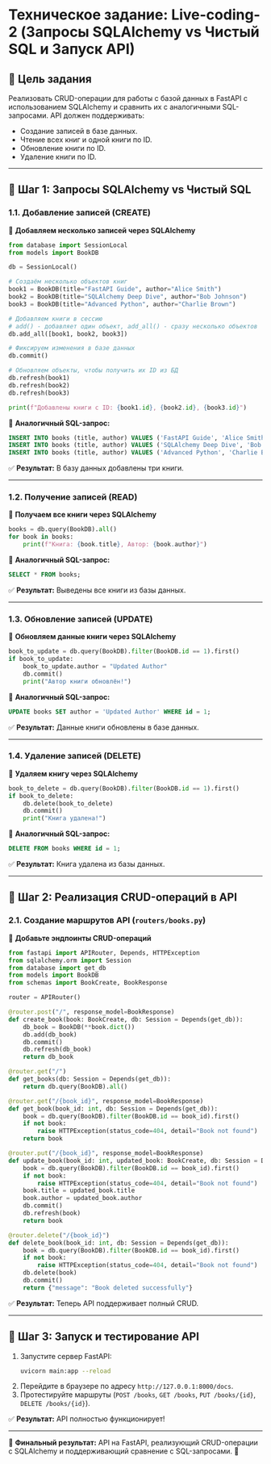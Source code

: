 # **Техническое задание: Live-coding-2 (Запросы SQLAlchemy vs Чистый SQL и Запуск API)**

## **🎯 Цель задания**
Реализовать CRUD-операции для работы с базой данных в FastAPI с использованием SQLAlchemy и сравнить их с аналогичными SQL-запросами. API должен поддерживать:
- Создание записей в базе данных.
- Чтение всех книг и одной книги по ID.
- Обновление книги по ID.
- Удаление книги по ID.

---

## **📌 Шаг 1: Запросы SQLAlchemy vs Чистый SQL**
### **1.1. Добавление записей (CREATE)**
📄 **Добавляем несколько записей через SQLAlchemy**
```python
from database import SessionLocal
from models import BookDB

db = SessionLocal()

# Создаём несколько объектов книг
book1 = BookDB(title="FastAPI Guide", author="Alice Smith")
book2 = BookDB(title="SQLAlchemy Deep Dive", author="Bob Johnson")
book3 = BookDB(title="Advanced Python", author="Charlie Brown")

# Добавляем книги в сессию
# add() - добавляет один объект, add_all() - сразу несколько объектов
db.add_all([book1, book2, book3])

# Фиксируем изменения в базе данных
db.commit()

# Обновляем объекты, чтобы получить их ID из БД
db.refresh(book1)
db.refresh(book2)
db.refresh(book3)

print(f"Добавлены книги с ID: {book1.id}, {book2.id}, {book3.id}")
```

📄 **Аналогичный SQL-запрос:**
```sql
INSERT INTO books (title, author) VALUES ('FastAPI Guide', 'Alice Smith');
INSERT INTO books (title, author) VALUES ('SQLAlchemy Deep Dive', 'Bob Johnson');
INSERT INTO books (title, author) VALUES ('Advanced Python', 'Charlie Brown');
```
✅ **Результат:** В базу данных добавлены три книги.

---

### **1.2. Получение записей (READ)**
📄 **Получаем все книги через SQLAlchemy**
```python
books = db.query(BookDB).all()
for book in books:
    print(f"Книга: {book.title}, Автор: {book.author}")
```
📄 **Аналогичный SQL-запрос:**
```sql
SELECT * FROM books;
```
✅ **Результат:** Выведены все книги из базы данных.

---

### **1.3. Обновление записей (UPDATE)**
📄 **Обновляем данные книги через SQLAlchemy**
```python
book_to_update = db.query(BookDB).filter(BookDB.id == 1).first()
if book_to_update:
    book_to_update.author = "Updated Author"
    db.commit()
    print("Автор книги обновлён!")
```
📄 **Аналогичный SQL-запрос:**
```sql
UPDATE books SET author = 'Updated Author' WHERE id = 1;
```
✅ **Результат:** Данные книги обновлены в базе данных.

---

### **1.4. Удаление записей (DELETE)**
📄 **Удаляем книгу через SQLAlchemy**
```python
book_to_delete = db.query(BookDB).filter(BookDB.id == 1).first()
if book_to_delete:
    db.delete(book_to_delete)
    db.commit()
    print("Книга удалена!")
```
📄 **Аналогичный SQL-запрос:**
```sql
DELETE FROM books WHERE id = 1;
```
✅ **Результат:** Книга удалена из базы данных.

---

## **📌 Шаг 2: Реализация CRUD-операций в API**
### **2.1. Создание маршрутов API (`routers/books.py`)**
📄 **Добавьте эндпоинты CRUD-операций**
```python
from fastapi import APIRouter, Depends, HTTPException
from sqlalchemy.orm import Session
from database import get_db
from models import BookDB
from schemas import BookCreate, BookResponse

router = APIRouter()

@router.post("/", response_model=BookResponse)
def create_book(book: BookCreate, db: Session = Depends(get_db)):
    db_book = BookDB(**book.dict())
    db.add(db_book)
    db.commit()
    db.refresh(db_book)
    return db_book

@router.get("/")
def get_books(db: Session = Depends(get_db)):
    return db.query(BookDB).all()

@router.get("/{book_id}", response_model=BookResponse)
def get_book(book_id: int, db: Session = Depends(get_db)):
    book = db.query(BookDB).filter(BookDB.id == book_id).first()
    if not book:
        raise HTTPException(status_code=404, detail="Book not found")
    return book

@router.put("/{book_id}", response_model=BookResponse)
def update_book(book_id: int, updated_book: BookCreate, db: Session = Depends(get_db)):
    book = db.query(BookDB).filter(BookDB.id == book_id).first()
    if not book:
        raise HTTPException(status_code=404, detail="Book not found")
    book.title = updated_book.title
    book.author = updated_book.author
    db.commit()
    db.refresh(book)
    return book

@router.delete("/{book_id}")
def delete_book(book_id: int, db: Session = Depends(get_db)):
    book = db.query(BookDB).filter(BookDB.id == book_id).first()
    if not book:
        raise HTTPException(status_code=404, detail="Book not found")
    db.delete(book)
    db.commit()
    return {"message": "Book deleted successfully"}
```
✅ **Результат:** Теперь API поддерживает полный CRUD.

---

## **📌 Шаг 3: Запуск и тестирование API**
1. Запустите сервер FastAPI:
    ```sh
    uvicorn main:app --reload
    ```
2. Перейдите в браузере по адресу `http://127.0.0.1:8000/docs`.
3. Протестируйте маршруты (`POST /books`, `GET /books`, `PUT /books/{id}`, `DELETE /books/{id}`).

✅ **Результат:** API полностью функционирует!

---

🎯 **Финальный результат:** API на FastAPI, реализующий CRUD-операции с SQLAlchemy и поддерживающий сравнение с SQL-запросами. 🚀


